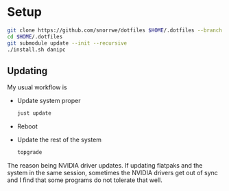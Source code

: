 # Setup

```sh
git clone https://github.com/snorrwe/dotfiles $HOME/.dotfiles --branch nixos-danipc
cd $HOME/.dotfiles
git submodule update --init --recursive
./install.sh danipc
```

## Updating

My usual workflow is

- Update system proper

  ```sh
  just update
  ```

- Reboot

- Update the rest of the system

  ```sh
  topgrade
  ```

The reason being NVIDIA driver updates. If updating flatpaks and the system in the same session, sometimes the NVIDIA drivers get out of sync and I find that some programs do not tolerate that well.
